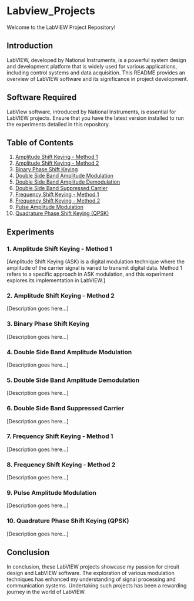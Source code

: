 # Labview_Projects
Welcome to the LabVIEW Project Repository!

## Introduction
LabVIEW, developed by National Instruments, is a powerful system design and development platform that is widely used for various applications, including control systems and data acquisition. This README provides an overview of LabVIEW software and its significance in project development.

## Software Required
LabView software, introduced by National Instruments, is essential for LabVIEW projects. Ensure that you have the latest version installed to run the experiments detailed in this repository.

## Table of Contents
1. [Amplitude Shift Keying - Method 1](#1-amplitude-shift-keying---method-1)
2. [Amplitude Shift Keying - Method 2](#2-amplitude-shift-keying---method-2)
3. [Binary Phase Shift Keying](#3-binary-phase-shift-keying)
4. [Double Side Band Amplitude Modulation](#4-double-side-band-amplitude-modulation)
5. [Double Side Band Amplitude Demodulation](#5-double-side-band-amplitude-demodulation)
6. [Double Side Band Suppressed Carrier](#6-double-side-band-suppressed-carrier)
7. [Frequency Shift Keying - Method 1](#7-frequency-shift-keying---method-1)
8. [Frequency Shift Keying - Method 2](#8-frequency-shift-keying---method-2)
9. [Pulse Amplitude Modulation](#9-pulse-amplitude-modulation)
10. [Quadrature Phase Shift Keying (QPSK)](#10-quadrature-phase-shift-keying-qpsk)

## Experiments

### 1. Amplitude Shift Keying - Method 1
[Amplitude Shift Keying (ASK) is a digital modulation technique where the amplitude of the carrier signal is varied to transmit digital data. Method 1 refers to a specific approach in ASK modulation, and this experiment explores its implementation in LabVIEW.]

### 2. Amplitude Shift Keying - Method 2
[Description goes here...]

### 3. Binary Phase Shift Keying
[Description goes here...]

### 4. Double Side Band Amplitude Modulation
[Description goes here...]

### 5. Double Side Band Amplitude Demodulation
[Description goes here...]

### 6. Double Side Band Suppressed Carrier
[Description goes here...]

### 7. Frequency Shift Keying - Method 1
[Description goes here...]

### 8. Frequency Shift Keying - Method 2
[Description goes here...]

### 9. Pulse Amplitude Modulation
[Description goes here...]

### 10. Quadrature Phase Shift Keying (QPSK)
[Description goes here...]

## Conclusion
In conclusion, these LabVIEW projects showcase my passion for circuit design and LabVIEW software. The exploration of various modulation techniques has enhanced my understanding of signal processing and communication systems. Undertaking such projects has been a rewarding journey in the world of LabVIEW.


